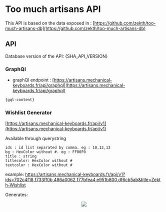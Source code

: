 # Too much artisans API

This API is based on the data exposed in : [https://github.com/zekth/too-much-artisans-db](https://github.com/zekth/too-much-artisans-db)

## API

Database version of the API: {SHA_API_VERSION}

### GraphQl

- graphQl endpoint : [https://artisans.mechanical-keyboards.fr/api/graphql](https://artisans.mechanical-keyboards.fr/api/graphql)

```graphql
{gql-content}
```

### Wishlist Generator

[https://artisans.mechanical-keyboards.fr/api/v1](https://artisans.mechanical-keyboards.fr/api/v1)

Available through querystring

```
ids : id list separated by comma. eg : 10,12,13
bg : HexColor without #. eg : FF00F0
title : string
titlecolor: HexColor without #
textcolor : HexColor without #
```

example: https://artisans.mechanical-keyboards.fr/api/v1?ids=702c4f18,f733ff0b,486a0062,f77bfea4,e951b800,df6cb5ab&title=Zekth-Wishlist

Generates:

<center>
<img src="https://artisans.mechanical-keyboards.fr/api/v1?ids=702c4f18,f733ff0b,486a0062,f77bfea4,e951b800,df6cb5ab&title=Zekth-Wishlist">
</center>
